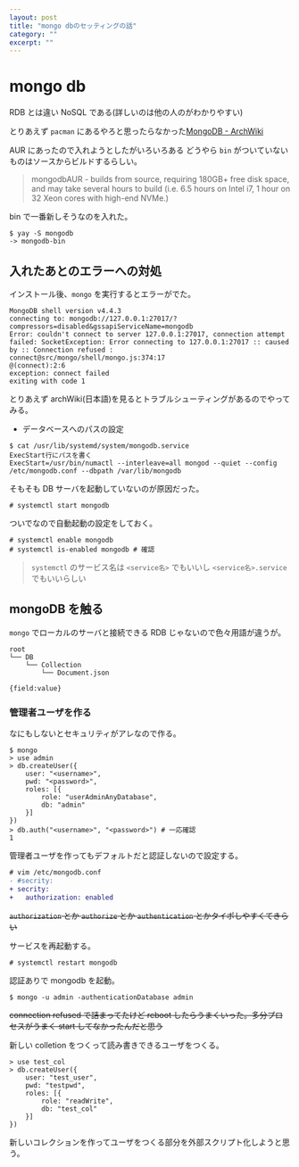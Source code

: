 ```yaml
---
layout: post
title: "mongo dbのセッティングの話"
category: ""
excerpt: ""
---
```


# mongo db

RDB とは違い NoSQL である(詳しいのは他の人のがわかりやすい)

とりあえず `pacman` にあるやろと思ったらなかった[MongoDB - ArchWiki](https://wiki.archlinux.org/index.php/MongoDB)

AUR にあったので入れようとしたがいろいろある
どうやら `bin` がついていないものはソースからビルドするらしい。

> mongodbAUR - builds from source, requiring 180GB+ free disk space, and may take several hours to build (i.e. 6.5 hours on Intel i7, 1 hour on 32 Xeon cores with high-end NVMe.)

bin で一番新しそうなのを入れた。

```console
$ yay -S mongodb
-> mongodb-bin
```

## 入れたあとのエラーへの対処

インストール後、`mongo` を実行するとエラーがでた。

```log
MongoDB shell version v4.4.3
connecting to: mongodb://127.0.0.1:27017/?compressors=disabled&gssapiServiceName=mongodb
Error: couldn't connect to server 127.0.0.1:27017, connection attempt failed: SocketException: Error connecting to 127.0.0.1:27017 :: caused by :: Connection refused :
connect@src/mongo/shell/mongo.js:374:17
@(connect):2:6
exception: connect failed
exiting with code 1
```

とりあえず archWiki(日本語)を見るとトラブルシューティングがあるのでやってみる。

- データベースへのパスの設定

```console
$ cat /usr/lib/systemd/system/mongodb.service
ExecStart行にパスを書く
ExecStart=/usr/bin/numactl --interleave=all mongod --quiet --config /etc/mongodb.conf --dbpath /var/lib/mongodb
```

そもそも DB サーバを起動していないのが原因だった。

```console
# systemctl start mongodb
```

ついでなので自動起動の設定をしておく。

```console
# systemctl enable mongodb
# systemctl is-enabled mongodb # 確認
```

> `systemctl` のサービス名は `<service名>` でもいいし `<service名>.service` でもいいらしい

## mongoDB を触る

`mongo` でローカルのサーバと接続できる
RDB じゃないので色々用語が違うが。

```
root
└── DB
    └── Collection
        └── Document.json

{field:value}
```

### 管理者ユーザを作る

なにもしないとセキュリティがアレなので作る。

```console
$ mongo
> use admin
> db.createUser({
    user: "<username>",
    pwd: "<password>",
    roles: [{
        role: "userAdminAnyDatabase",
        db: "admin"
    }]
})
> db.auth("<username>", "<password>") # 一応確認
1
```

管理者ユーザを作ってもデフォルトだと認証しないので設定する。

```diff
# vim /etc/mongodb.conf
- #secrity:
+ secrity:
+   authorization: enabled
```

~~`authorization` とか `authorize` とか `authentication` とかタイポしやすくてきらい~~

サービスを再起動する。

```console
# systemctl restart mongodb
```

認証ありで mongodb を起動。

```console
$ mongo -u admin -authenticationDatabase admin
```

~~connection refused で詰まってたけど reboot したらうまくいった。多分プロセスがうまく start してなかったんだと思う~~

新しい colletion をつくって読み書きできるユーザをつくる。

```console
> use test_col
> db.createUser({
    user: "test_user",
    pwd: "testpwd",
    roles: [{
        role: "readWrite",
        db: "test_col"
    }]
})
```

新しいコレクションを作ってユーザをつくる部分を外部スクリプト化しようと思う。
